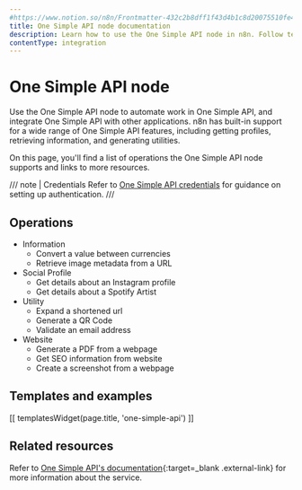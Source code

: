 ```yaml
---
#https://www.notion.so/n8n/Frontmatter-432c2b8dff1f43d4b1c8d20075510fe4
title: One Simple API node documentation
description: Learn how to use the One Simple API node in n8n. Follow technical documentation to integrate One Simple API node into your workflows.
contentType: integration
---
```

<!-- vale off -->
<!-- linting off because 'simple' isn't something I want to add to accept.txt -->
# One Simple API node

Use the One Simple API node to automate work in One Simple API, and integrate One Simple API with other applications. n8n has built-in support for a wide range of One Simple API features, including getting profiles, retrieving information, and generating utilities. 

On this page, you'll find a list of operations the One Simple API node supports and links to more resources.

/// note | Credentials
Refer to [One Simple API credentials](/integrations/builtin/credentials/onesimpleapi/) for guidance on setting up authentication. 
///

## Operations

* Information
    * Convert a value between currencies
    * Retrieve image metadata from a URL
* Social Profile
    * Get details about an Instagram profile
    * Get details about a Spotify Artist
* Utility
    * Expand a shortened url
    * Generate a QR Code
    * Validate an email address
* Website
    * Generate a PDF from a webpage
    * Get SEO information from website
    * Create a screenshot from a webpage

## Templates and examples

<!-- see https://www.notion.so/n8n/Pull-in-templates-for-the-integrations-pages-37c716837b804d30a33b47475f6e3780 -->
[[ templatesWidget(page.title, 'one-simple-api') ]]

## Related resources

Refer to [One Simple API's documentation](https://onesimpleapi.com/docs){:target=_blank .external-link} for more information about the service.

<!-- vale on -->
